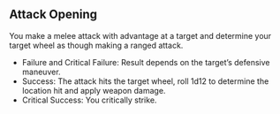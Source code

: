 ## Attack Opening
You make a melee attack with advantage at a target and determine your target wheel as though making a ranged attack.
* Failure and Critical Failure: Result depends on the target’s defensive maneuver.
* Success: The attack hits the target wheel, roll 1d12 to determine the location hit and apply weapon damage.
* Critical Success: You critically strike. 

